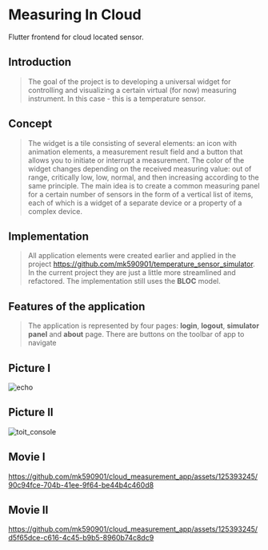 # Measuring In Cloud

Flutter frontend for cloud located sensor.

## Introduction

>The goal of the project is to developing a universal widget for controlling and visualizing a certain virtual (for now) measuring instrument. In this case - this is a temperature sensor.

## Concept

>The widget is a tile consisting of several elements: an icon with animation elements, a measurement result field and a button that allows you to initiate or interrupt a measurement. The color of the widget changes depending on the received measuring value: out of range, critically low, low, normal, and then increasing according to the same principle. The main idea is to create a common measuring panel for a certain number of sensors in the form of a vertical list of items, each of which is a widget of a separate device or a property of a complex device.

## Implementation

>All application elements were created earlier and applied in the project https://github.com/mk590901/temperature_sensor_simulator. In the current project they are just a little more streamlined and refactored. The implementation still uses the **BLOC** model.

## Features of the application

>The application is represented by four pages: **login**, **logout**, **simulator panel** and **about** page. There are buttons on the toolbar of app to navigate

## Picture I

![echo](https://github.com/mk590901/cloud_measurement_app/assets/125393245/0f13bf06-09d9-4af7-9cf4-ea934f09f6d0)

## Picture II

![toit_console](https://github.com/mk590901/cloud_measurement_app/assets/125393245/fcc3bd81-5ee6-4537-8371-2e92af36a415)


## Movie I

https://github.com/mk590901/cloud_measurement_app/assets/125393245/90c94fce-704b-41ee-9f64-be44b4c460d8

## Movie II

https://github.com/mk590901/cloud_measurement_app/assets/125393245/d5f65dce-c616-4c45-b9b5-8960b74c8dc9


